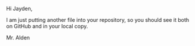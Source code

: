 Hi Jayden,

I am just putting another file into your repository, so you should see it both on GitHub and in your local copy.

Mr. Alden